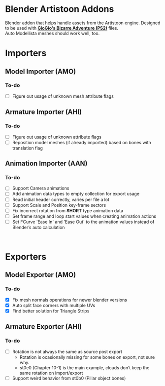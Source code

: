 # Blender Artistoon Addons
Blender addon that helps handle assets from the Artistoon engine. Designed to be used with [**GioGio's Bizarre Adventure (PS2)**](https://jojowiki.com/GioGio%27s_Bizarre_Adventure) files.</br>
Auto Modellista meshes should work well, too.

# Importers
## Model Importer (AMO)
### To-do
- [ ]  Figure out usage of unknown mesh attribute flags

## Armature Importer (AHI)
### To-do
- [ ]  Figure out usage of unknown attribute flags
- [ ]  Reposition model meshes (if already imported) based on bones with translation flag

## Animation Importer (AAN)
### To-do
- [ ]  Support Camera animations
- [ ]  Add animation data types to empty collection for export usage
- [ ]  Read initial header correctly, varies per file a lot
- [ ]  Support Scale and Position key-frame sectors
- [ ]  Fix incorrect rotation from **SHORT** type animation data
- [ ]  Set frame range and loop start values when creating animation actions
- [ ]  Set FCurve 'Ease In' and 'Ease Out' to the animation values instead of Blender’s auto calculation

</br>

# Exporters
## Model Exporter (AMO)
### To-do
- [x]  Fix mesh normals operations for newer blender versions
- [x]  Auto split face corners with multiple UVs
- [x]  Find better solution for Triangle Strips

## Armature Exporter (AHI)
### To-do
- [ ]  Rotation is not always the same as source post export
    - Rotation is ocasionally missing for some bones on export, not sure why.
    - st0e0 (Chapter 10-1) is the main example, clouds don’t keep the same rotation on import/export
- [ ]  Support weird behavior from st0b0 (Pillar object bones)

